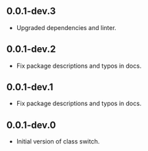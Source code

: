 ## 0.0.1-dev.3
- Upgraded dependencies and linter. 

## 0.0.1-dev.2
- Fix package descriptions and typos in docs.

## 0.0.1-dev.1
- Fix package descriptions and typos in docs.

## 0.0.1-dev.0
- Initial version of class switch. 
